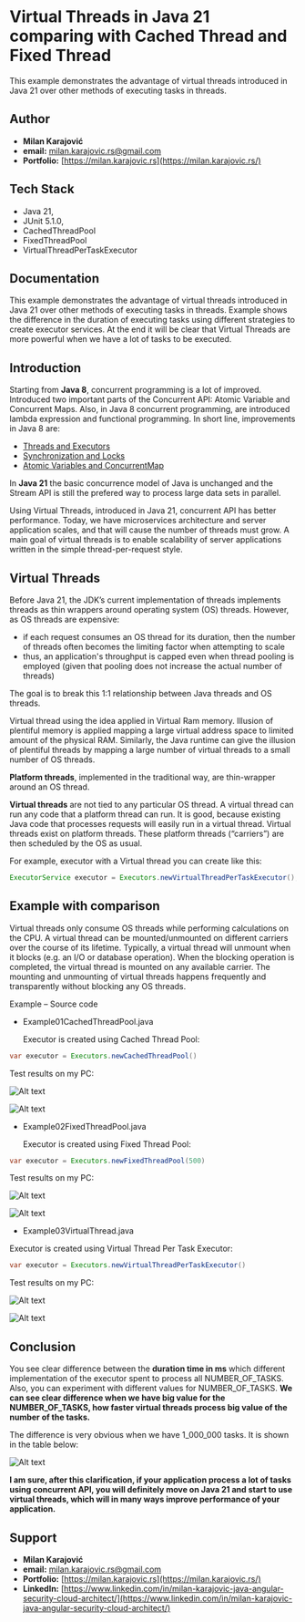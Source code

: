 # Virtual Threads in Java 21 comparing with Cached Thread and Fixed Thread
This example demonstrates the advantage of virtual threads introduced in Java 21 over other methods of executing tasks in threads.



## Author

- **Milan Karajović**
- **email:** milan.karajovic.rs@gmail.com
- **Portfolio:** [https://milan.karajovic.rs](https://milan.karajovic.rs/)



## Tech Stack
 
- Java 21, 
- JUnit 5.1.0, 
- CachedThreadPool
- FixedThreadPool
- VirtualThreadPerTaskExecutor




 ## Documentation

 This example demonstrates the advantage of virtual threads introduced in Java 21 over other methods of executing tasks in threads. Example shows the difference in the duration of executing tasks using different strategies to create executor services. At the end it will be clear that Virtual Threads are more powerful when we have a lot of tasks to be executed.




 ## Introduction
 Starting from **Java 8**, concurrent programming is a lot of improved. Introduced two important parts of the Concurrent API: Atomic Variable and Concurrent Maps. Also, in Java 8 concurrent programming, are introduced lambda expression and functional programming.  In short line, improvements in Java 8 are: 
 
 - [Threads and Executors](https://winterbe.com/posts/2015/04/07/java8-concurrency-tutorial-thread-executor-examples/)
 - [Synchronization and Locks](https://winterbe.com/posts/2015/04/30/java8-concurrency-tutorial-synchronized-locks-examples/)
 - [Atomic Variables and ConcurrentMap](https://winterbe.com/posts/2015/05/22/java8-concurrency-tutorial-atomic-concurrent-map-examples/)
   
In **Java 21** the basic concurrence model of Java is unchanged and the Stream API is still the prefered way to process large data sets in parallel.

Using Virtual Threads, introduced in Java 21, concurrent API has better performance. Today, we have microservices architecture and server application scales, and that will cause the number of threads must grow. A main goal of virtual threads is to enable scalability of server applications written in the simple thread-per-request style.




## Virtual Threads

Before Java 21, the JDK’s current implementation of threads implements threads as thin wrappers around operating system (OS) threads. However, as OS threads are expensive:
- if each request consumes an OS thread for its duration, then the number of threads often becomes the limiting factor when attempting to scale
- thus, an application's throughput is capped even when thread pooling is employed (given that pooling does not increase the actual number of threads)

The goal is to break this 1:1 relationship between Java threads and OS threads.

Virtual thread using the idea applied in Virtual Ram memory. Illusion of plentiful memory is applied mapping a large virtual address space to limited amount of the physical RAM. Similarly, the Java runtime can give the illusion of plentiful threads by mapping a large number of virtual threads to a small number of OS threads.

**Platform threads**, implemented in the traditional way, are thin-wrapper around an OS thread.

**Virtual threads** are not tied to any particular OS thread. A virtual thread can run any code that a platform thread can run. It is good, because existing Java code that processes requests will easily run in a virtual thread. Virtual threads exist on platform threads. These platform threads (“carriers”) are then scheduled by the OS as usual.

For example, executor with a Virtual thread you can create like this:

```java
ExecutorService executor = Executors.newVirtualThreadPerTaskExecutor();
```




## Example with comparison

Virtual threads only consume OS threads while performing calculations on the CPU. A virtual thread can be mounted/unmounted on different carriers over the course of its lifetime. Typically, a virtual thread will unmount when it blocks (e.g. an I/O or database operation). When the blocking operation is completed, the virtual thread is mounted on any available carrier. The mounting and unmounting of virtual threads happens frequently and transparently without blocking any OS threads.




Example – Source code

- Example01CachedThreadPool.java

  Executor is created using Cached Thread Pool:

```java
var executor = Executors.newCachedThreadPool()
```

Test results on my PC:

![Alt text](Documentation/CachedThreadPool01.jpg)

![Alt text](Documentation/CachedThreadPool02.jpg)

- Example02FixedThreadPool.java

  Executor is created using Fixed Thread Pool:

```java
var executor = Executors.newFixedThreadPool(500)
```

Test results on my PC:

![Alt text](Documentation/FixedThreadPool01.jpg)

![Alt text](Documentation/FixedThreadPool02.jpg)

- Example03VirtualThread.java

 Executor is created using Virtual Thread  Per Task Executor:

 ```java
var executor = Executors.newVirtualThreadPerTaskExecutor()
```

Test results on my PC:

![Alt text](Documentation/VirtualThreadPerTask01.jpg)

![Alt text](Documentation/VirtualThreadPerTask02.jpg)




## Conclusion

You see clear difference between the **duration time in ms** which different implementation of the executor spent to process all NUMBER_OF_TASKS. Also, you can experiment with different values for NUMBER_OF_TASKS. **We can see clear difference when we have big value for the NUMBER_OF_TASKS, how faster virtual threads process big value of the number of the tasks.**

The difference is very obvious when we have 1_000_000 tasks. It is shown in the table below:

![Alt text](Documentation/Comparation.jpg)

**I am sure, after this clarification, if your application process a lot of tasks using concurrent API, you will definitely move on Java 21 and start to use virtual threads, which will in many ways improve performance of your application.**

## Support

- **Milan Karajović**
- **email:** milan.karajovic.rs@gmail.com
- **Portfolio:** [https://milan.karajovic.rs](https://milan.karajovic.rs/)
- **LinkedIn:** [https://www.linkedin.com/in/milan-karajovic-java-angular-security-cloud-architect/](https://www.linkedin.com/in/milan-karajovic-java-angular-security-cloud-architect/)
